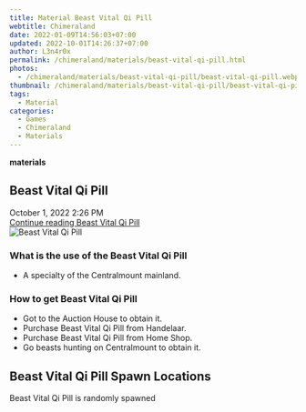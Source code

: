 ```yaml
---
title: Material Beast Vital Qi Pill
webtitle: Chimeraland
date: 2022-01-09T14:56:03+07:00
updated: 2022-10-01T14:26:37+07:00
author: L3n4r0x
permalink: /chimeraland/materials/beast-vital-qi-pill.html
photos:
  - /chimeraland/materials/beast-vital-qi-pill/beast-vital-qi-pill.webp
thumbnail: /chimeraland/materials/beast-vital-qi-pill/beast-vital-qi-pill.webp
tags:
  - Material
categories:
  - Games
  - Chimeraland
  - Materials
---
```


<section id="bootstrap-wrapper">
  <link
    rel="stylesheet"
    href="https://cdn.statically.io/gh/dimaslanjaka/Web-Manajemen/40ac3225/css/bootstrap-4.5-wrapper.css"
  />
  <div
    class="row g-0 border rounded overflow-hidden flex-md-row mb-4 shadow-sm position-relative"
  >
    <div class="col p-4 d-flex flex-column position-static">
      <strong class="d-inline-block mb-2 text-success">materials</strong>
      <h2 class="mb-0">Beast Vital Qi Pill</h2>
      <div class="mb-1 text-muted">October 1, 2022 2:26 PM</div>
      <a
        href="/chimeraland/materials/beast-vital-qi-pill.html"
        class="stretched-link d-none"
        >Continue reading Beast Vital Qi Pill</a
      >
    </div>
    <div class="col-auto d-none d-lg-block">
      <img
        src="/chimeraland/materials/beast-vital-qi-pill/beast-vital-qi-pill.webp"
        alt="Beast Vital Qi Pill"
      />
    </div>
  </div>
  <div class="row">
    <div class="col-lg-6 col-12 mb-2">
      <div class="card">
        <div class="card-body">
          <h3 class="card-title">What is the use of the Beast Vital Qi Pill</h3>
          <div class="card-text">
            <ul>
              <li>A specialty of the Centralmount mainland.</li>
            </ul>
          </div>
        </div>
      </div>
    </div>
    <div class="col-lg-6 col-12 mb-2">
      <div class="card">
        <div class="card-body">
          <h3 class="card-title">How to get Beast Vital Qi Pill</h3>
          <div class="card-text">
            <ul>
              <li>Got to the Auction House to obtain it.</li>
              <li>Purchase Beast Vital Qi Pill from Handelaar.</li>
              <li>Purchase Beast Vital Qi Pill from Home Shop.</li>
              <li>Go beasts hunting on Centralmount to obtain it.</li>
            </ul>
          </div>
        </div>
      </div>
    </div>
    <div class="col-12 mb-2">
      <h2>Beast Vital Qi Pill Spawn Locations</h2>
      <p>Beast Vital Qi Pill is randomly spawned</p>
    </div>
  </div>
</section>